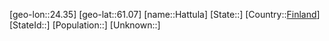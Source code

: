 ﻿---
location: [61.07,24.35]
type: City
tags:
- geo/City


SpocWebEntityId: 30804
isDeleted: false
confidential: public

---
[geo-lon::24.35]
[geo-lat::61.07]
[name::Hattula]
[State::]
[Country::[Finland](geo/Continent/Europe/Finland.md)]
[StateId::]
[Population::]
[Unknown::]

